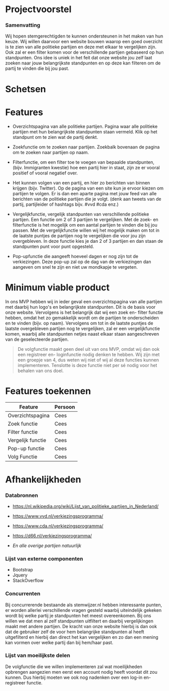 # Projectvoorstel

### Samenvatting
Wij hopen stemgerechtigden te kunnen ondersteunen in het maken van hun keuze. Wij willen daarvoor een website bouwen waarop een goed overzicht is te zien van alle politieke partijen en deze met elkaar te vergelijken zijn. Ook zal er een filter komen voor de verschillende partijen gebaseerd op hun standpunten. Ons idee is uniek in het feit dat onze website jou zelf laat zoeken naar jouw belangrijkste standpunten en op deze kan filteren om de partij te vinden die bij jou past.

# Schetsen

# Features

- Overzichtspagina van alle politieke partijen. Pagina waar alle politieke partijen met hun belangrijkste standpunten staan vermeld. Klik op het standpunt om te zien wat de partij denkt.

- Zoekfunctie om te zoeken naar partijen. Zoekbalk bovenaan de pagina om te zoeken naar partijen op naam.

- Filterfunctie, om een filter toe te voegen van bepaalde standpunten, (bijv. Immigranten kwestie) hoe een partij hier in staat, zijn ze er vooral positief of vooral negatief over.

- Het kunnen volgen van een partij, en hier zo berichten van binnen krijgen (bijv. Twitter). Op de pagina van een site kun je ervoor kiezen om partijen te volgen. Er is dan een aparte pagina met jouw feed van alle berichten van de politieke partijen die je volgt. (denk aan tweets van de partij, partijleider of hashtags bijv. #vvd #cda enz.)

- Vergelijkfunctie, vergelijk standpunten van verschillende politieke partijen. Een functie om 2 of 3 partijen te vergelijken. Met de zoek- en filterfunctie is het mogelijk om een aantal partijen te vinden die bij jou passen. Met de vergelijkfunctie willen wij het mogelijk maken om tot in de laatste puntjes de partijen nog te vergelijken die voor jou zijn overgebleven. In deze functie kies je dan 2 of 3 partijen en dan staan de standpunten punt voor punt opgesteld.

- Pop-upfunctie die aangeeft hoeveel dagen er nog zijn tot de verkiezingen. Deze pop-up zal op de dag van de verkiezingen dan aangeven om snel te zijn en niet uw mondkapje te vergeten.

# Minimum viable product
In ons MVP hebben wij in ieder geval een overzichtspagina van alle partijen met daarbij hun logo's en belangrijkste standpunten. Dit is de basis voor onze website. Vervolgens is het belangrijk dat wij een zoek en- filter functie hebben, omdat het zo gemakkelijk wordt om de partijen te onderscheiden en te vinden (bijv. op naam). Vervolgens om tot in de laatste puntjes de laatste overgebleven partijen nog te vergelijken, zal er een vergelijkfunctie komen, waarbij alle standpunten netjes naast elkaar staan aangeschreven van de geselecteerde partijen.

> De volgfunctie maakt geen deel uit van ons MVP, omdat wij dan ook een
> registreer en- loginfunctie nodig denken te hebben. Wij zijn met een groepje
> van 4, dus weten wij niet of wij al deze functies kunnen implementeren. 
> Tenslotte is deze functie niet per sé nodig voor het behalen van ons doel.

# Features toekennen
| Feature | Persoon |
| ------ | ------ |
| Overzichtspagina | Cees |
| Zoek functie | Cees |
| Filter functie | Cees |
| Vergelijk functie | Cees |
| Pop-up functie | Cees |
| Volg Functie | Cees |


# Afhankelijkheden
### Databronnen
* https://nl.wikipedia.org/wiki/Lijst_van_politieke_partijen_in_Nederland/
- https://www.vvd.nl/verkiezingsprogramma/
* https://www.cda.nl/verkiezingsprogramma/
- https://d66.nl/verkiezingsprogramma/
* *En alle overige partijen natuurlijk*

### Lijst van externe componenten
* Bootstrap
* Jquery
* StackOverflow
### Concurrenten
Bij concurrerende bestaande als stemwijzer.nl hebben interessante punten, er worden allerlei verschillende vragen gesteld waarbij uiteindelijk gekeken wordt bij welke partij je standpunten het meest overeenkomen. Bij ons willen we dat men al zelf standpunten uitfiltert en daarbij vergelijkingen maakt met andere partijen.  De kracht van onze website hierbij is dan ook dat de gebruiker zelf de voor hem belangrijke standpunten al heeft uitgefilterd en hierbij dan direct het kan vergelijken en zo dan een mening kan vormen over welke partij dan bij hem/haar past.

### Lijst van moeilijkste delen
De volgfunctie die we willen implementeren zal wat moeilijkheden opbrengen aangezien men eerst een account nodig heeft voordat dit zou kunnen. Dus hierbij moeten we ook nog nadenken over een log-in en- registreer functie.